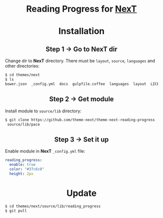 <h1 align="center">Reading Progress for <a href="https://github.com/theme-next">NexT</a></h1>

<h1 align="center">Installation</h1>

<h2 align="center">Step 1 &rarr; Go to NexT dir</h2>

Change dir to **NexT** directory. There must be `layout`, `source`, `languages` and other directories:

```sh
$ cd themes/next
$ ls
bower.json  _config.yml  docs  gulpfile.coffee  languages  layout  LICENSE.md  package.json  README.md  scripts  source  test
```

<h2 align="center">Step 2 &rarr; Get module</h2>

Install module to `source/lib` directory:

```sh
$ git clone https://github.com/theme-next/theme-next-reading-progress
 source/lib/pace
```

<h2 align="center">Step 3 &rarr; Set it up</h2>

Enable module in **NexT** `_config.yml` file:

```yml
reading_progress:
  enable: true
  color: "#37c6c0"
  height: 2px
```

<h1 align="center">Update</h1>

```sh
$ cd themes/next/source/lib/reading_progress
$ git pull
```

